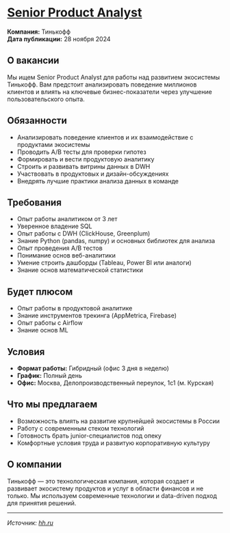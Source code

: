 # [Senior Product Analyst](https://hh.ru/vacancy/125110857?hhtmFrom=chat)

**Компания:** Тинькофф  
**Дата публикации:** 28 ноября 2024

## О вакансии

Мы ищем Senior Product Analyst для работы над развитием экосистемы Тинькофф. Вам предстоит анализировать поведение миллионов клиентов и влиять на ключевые бизнес-показатели через улучшение пользовательского опыта.

## Обязанности

- Анализировать поведение клиентов и их взаимодействие с продуктами экосистемы
- Проводить A/B тесты для проверки гипотез
- Формировать и вести продуктовую аналитику
- Строить и развивать витрины данных в DWH
- Участвовать в продуктовых и дизайн-обсуждениях
- Внедрять лучшие практики анализа данных в команде

## Требования

- Опыт работы аналитиком от 3 лет
- Уверенное владение SQL
- Опыт работы с DWH (ClickHouse, Greenplum)
- Знание Python (pandas, numpy) и основных библиотек для анализа
- Опыт проведения A/B тестов
- Понимание основ веб-аналитики
- Умение строить дашборды (Tableau, Power BI или аналоги)
- Знание основ математической статистики

## Будет плюсом

- Опыт работы в продуктовой аналитике
- Знание инструментов трекинга (AppMetrica, Firebase)
- Опыт работы с Airflow
- Знание основ ML

## Условия

- **Формат работы:** Гибридный (офис 3 дня в неделю)
- **График:** Полный день
- **Офис:** Москва, Делопроизводственный переулок, 1с1 (м. Курская)

## Что мы предлагаем

- Возможность влиять на развитие крупнейшей экосистемы в России
- Работу с современным стеком технологий
- Готовность брать junior-специалистов под опеку
- Комфортные условия труда и развитую корпоративную культуру

## О компании

Тинькофф — это технологическая компания, которая создает и развивает экосистему продуктов и услуг в области финансов и не только. Мы используем современные технологии и data-driven подход для принятия решений.

---
*Источник: [hh.ru](https://hh.ru/vacancy/125110857?hhtmFrom=chat)*